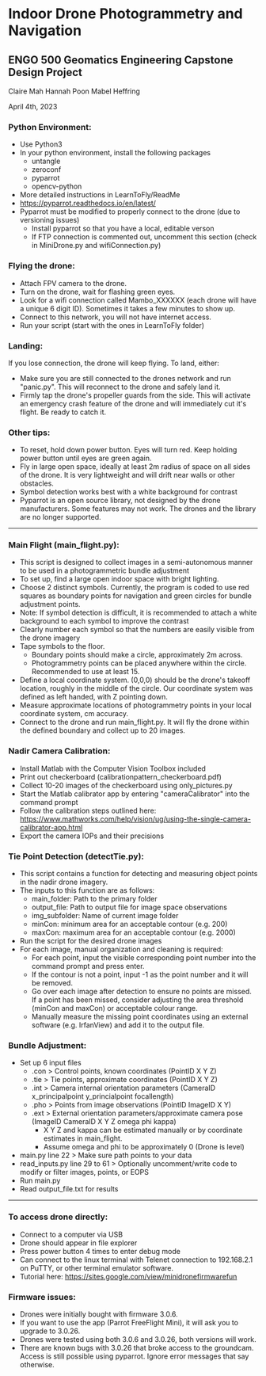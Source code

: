 # Indoor Drone Photogrammetry and Navigation
## ENGO 500 Geomatics Engineering Capstone Design Project

Claire Mah
Hannah Poon
Mabel Heffring

April 4th, 2023

### Python Environment: 
- Use Python3
- In your python environment, install the following packages
    - untangle
    - zeroconf
    - pyparrot
    - opencv-python
- More detailed instructions in LearnToFly/ReadMe
- https://pyparrot.readthedocs.io/en/latest/ 
- Pyparrot must be modified to properly connect to the drone (due to versioning issues)
    - Install pyparrot so that you have a local, editable verson
    - If FTP connection is commented out, uncomment this section (check in MiniDrone.py and wifiConnection.py)

### Flying the drone:
- Attach FPV camera to the drone. 
- Turn on the drone, wait for flashing green eyes.
- Look for a wifi connection called Mambo_XXXXXX (each drone will have a unique 6 digit ID). Sometimes it takes a few minutes to show up. 
- Connect to this network, you will not have internet access. 
- Run your script (start with the ones in LearnToFly folder)

### Landing:
If you lose connection, the drone will keep flying. To land, either:
- Make sure you are still connected to the drones network and run "panic.py". This will reconnect to the drone and safely land it. 
- Firmly tap the drone's propeller guards from the side. This will activate an emergency crash feature of the drone and will immediately cut it's flight. Be ready to catch it. 

### Other tips: 
- To reset, hold down power button. Eyes will turn red. Keep holding power button until eyes are green again. 
- Fly in large open space, ideally at least 2m radius of space on all sides of the drone. It is very lightweight and will drift near walls or other obstacles. 
- Symbol detection works best with a white background for contrast
- Pyparrot is an open source library, not designed by the drone manufacturers. Some features may not work. The drones and the library are no longer supported. 


---- 

### Main Flight (main_flight.py):
- This script is designed to collect images in a semi-autonomous manner to be used in a photogrammetric bundle adjustment
- To set up, find a large open indoor space with bright lighting. 
- Choose 2 distinct symbols. Currently, the program is coded to use red squares as boundary points for navigation and green circles for bundle adjustment points. 
- Note: If symbol detection is difficult, it is recommended to attach a white background to each symbol to improve the contrast
- Clearly number each symbol so that the numbers are easily visible from the drone imagery
- Tape symbols to the floor. 
    - Boundary points should make a circle, approximately 2m across. 
    - Photogrammetry points can be placed anywhere within the circle. Recommended to use at least 15. 
- Define a local coordinate system. (0,0,0) should be the drone's takeoff location, roughly in the middle of the circle. Our coordinate system was defined as left handed, with Z pointing down. 
- Measure approximate locations of photogrammetry points in your local coordinate system, cm accuracy. 
- Connect to the drone and run main_flight.py. It will fly the drone within the defined boundary and collect up to 20 images. 

### Nadir Camera Calibration:
- Install Matlab with the Computer Vision Toolbox included
- Print out checkerboard (calibrationpattern_checkerboard.pdf)
- Collect 10-20 images of the checkerboard using only_pictures.py
- Start the Matlab calibrator app by entering "cameraCalibrator" into the command prompt
- Follow the calibration steps outlined here: https://www.mathworks.com/help/vision/ug/using-the-single-camera-calibrator-app.html
- Export the camera IOPs and their precisions

### Tie Point Detection (detectTie.py):
- This script contains a function for detecting and measuring object points in the nadir drone imagery.
- The inputs to this function are as follows:
	- main_folder: Path to the primary folder
    - output_file: Path to output file for image space observations
    - img_subfolder: Name of current image folder
    - minCon: minimum area for an acceptable contour (e.g. 200)
    - maxCon: maximum area for an acceptable contour (e.g. 2000)
- Run the script for the desired drone images
- For each image, manual organization and cleaning is required:
	- For each point, input the visible corresponding point number into the command prompt and press enter.
	- If the contour is not a point, input -1 as the point number and it will be removed.
	- Go over each image after detection to ensure no points are missed. If a point has been missed, consider adjusting the area threshold (minCon and maxCon) or acceptable colour range.
	- Manually measure the missing point coordinates using an external software (e.g. IrfanView) and add it to the output file.

### Bundle Adjustment:
- Set up 6 input files
    - .con > Control points, known coordinates (PointID X Y Z)
    - .tie > Tie points, approximate coordinates (PointID X Y Z)
    - .int > Camera internal orientation parameters (CameraID x_principalpoint y_princialpoint focallength)
    - .pho > Points from image observations (PointID ImageID X Y)
    - .ext > External orientation parameters/approximate camera pose (ImageID CameraID X Y Z omega phi kappa)
        - X Y Z and kappa can be estimated manually or by coordinate estimates in main_flight. 
        - Assume omega and phi to be approximately 0 (Drone is level)
- main.py line 22 > Make sure path points to your data
- read_inputs.py line 29 to 61 > Optionally uncomment/write code to modify or filter images, points, or EOPS
- Run main.py
- Read output_file.txt for results 


----- 

### To access drone directly:
- Connect to a computer via USB
- Drone should appear in file explorer
- Press power button 4 times to enter debug mode
- Can connect to the linux terminal with Telenet connection to 192.168.2.1 on PuTTY, or other terminal emulator software. 
- Tutorial here: https://sites.google.com/view/minidronefirmwarefun 

### Firmware issues:
- Drones were initially bought with firmware 3.0.6. 
- If you want to use the app (Parrot FreeFlight Mini), it will ask you to upgrade to 3.0.26. 
- Drones were tested using both 3.0.6 and 3.0.26, both versions will work. 
- There are known bugs with 3.0.26 that broke access to the groundcam. Access is still possible using pyparrot. Ignore error messages that say otherwise. 